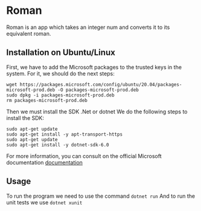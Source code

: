 # Roman
Roman is an app which takes an integer num and converts it to its equivalent roman.

## Installation on Ubuntu/Linux
First, we have to add the Microsoft packages to the trusted keys in the system.
For it, we should do the next steps:

~~~
wget https://packages.microsoft.com/config/ubuntu/20.04/packages-microsoft-prod.deb -O packages-microsoft-prod.deb
sudo dpkg -i packages-microsoft-prod.deb
rm packages-microsoft-prod.deb
~~~

Then we must install the SDK .Net or dotnet
We do the following steps to install the SDK:

~~~
sudo apt-get update
sudo apt-get install -y apt-transport-https
sudo apt-get update
sudo apt-get install -y dotnet-sdk-6.0
~~~

For more information, you can consult on the official Microsoft documentation
[documentation](https://docs.microsoft.com/en-us/dotnet/core/install/linux-ubuntu)

## Usage
To run the program we need to use the command ```dotnet run```
And to run the unit tests we use ```dotnet xunit```

